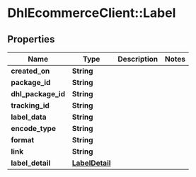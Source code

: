 # DhlEcommerceClient::Label

## Properties
Name | Type | Description | Notes
------------ | ------------- | ------------- | -------------
**created_on** | **String** |  |
**package_id** | **String** |  |
**dhl_package_id** | **String** |  |
**tracking_id** | **String** |  |
**label_data** | **String** |  |
**encode_type** | **String** |  |
**format** | **String** |  |
**link** | **String** |  |
**label_detail** | [**LabelDetail**](LabelDetail.md) |  |



